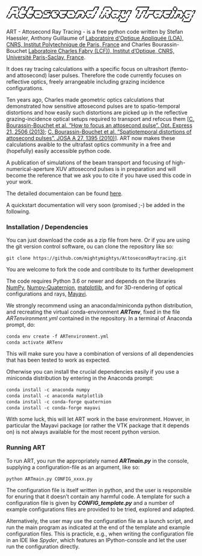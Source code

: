 ![](./documentation/logo.png)

ART - Attosecond Ray Tracing - is a free python code written by Stefan Haessler, Anthony Guillaume of
[Laboratoire d'Optique Appliquée (LOA), CNRS, Institut Polytechnique de Paris, France](https://loa.ensta-paris.fr/research/pco-research-group/)
and Charles Bourassin-Bouchet [Laboratoire Charles Fabry (LCF)), Institut d’Optique, CNRS, Université Paris-Saclay, France](https://www.lcf.institutoptique.fr/en/groups/optique-xuv).

It does ray tracing calculations with a specific focus on ultrashort (femto- and attosecond) laser pulses.
Therefore the code currently focuses on reflective optics, freely arrangeable including grazing incidence configurations.

Ten years ago, Charles made geometric optics calculations that demonstrated how sensitive attosecond pulses
are to spatio-temporal distortions and how easily such distortions are picked up in the reflective
grazing-incidence optical setups required to transport and refocus them
[[C. Bourassin-Bouchet et al. “How to focus an attosecond pulse”. Opt.
Express 21, 2506 (2013)](http://dx.doi.org/10.1364/oe.21.002506); [C. Bourassin-Bouchet et al. “Spatiotemporal distortions of
attosecond pulses”. JOSA A 27, 1395 (2010)](https://www.osapublishing.org/josaa/abstract.cfm?uri=josaa-27-6-1395)].
ART now makes these calculations avaible to the ultrafast optics community in a free and (hopefully) easily accessible python code.

A publication of simulations of the beam transport and focusing of high-numerical-aperture XUV attosecond pulses
is in preparation and will become the reference that we ask you to cite if you have used this code in your work.

The detailed documentaion can be found [here](https://mightymightys.github.io/AttosecondRaytracing/ART.html).

A quickstart documentation will very soon (promised ;-) be added in the following.

### Installation / Dependencies

You can just download the code as a zip file from here. Or if you are using the git version control software,
ou can clone the repository like so:
    
    git clone https://github.com/mightymightys/AttosecondRaytracing.git

You are welcome to fork the code and contribute to its further development

The code requires Python 3.6 or newer and depends on the libraries [NumPy](https://numpy.org), 
[Numpy-Quaternion](https://github.com/moble/quaternion),  [matplotlib](https://matplotlib.org),
and for 3D-rendering of optical configurations and rays,  [Mayavi](https://docs.enthought.com/mayavi/mayavi).

We strongly recommend using an anaconda/miniconda python distribution, and recreating the virtual
conda-environment ***ARTenv***, fixed in the file *ARTenvironment.yml* contained in the repository.
In a terminal of Anaconda prompt, do:
    
    conda env create -f ARTenvironment.yml
    conda activate ARTenv
    
This will make sure you have a combination of versions of all dependencies that has been tested to work as expected.

Otherwise you can install the crucial dependencies easily if you use a miniconda distribution by entering in the Anaconda prompt:
    
    conda install -c anaconda numpy
    conda install -c anaconda matplotlib
    conda install -c conda-forge quaternion
    conda install -c conda-forge mayavi

With some luck, this will let ART work in the base environment. Howver, in particular the Mayavi package
(or rather the VTK package that it depends on) is not always available for the most recent python version.


### Running ART 

To run ART, you run the appropriately named ***ARTmain.py*** in the console, supplying a
configuration-file as an argument, like so:
  
    python ARTmain.py CONFIG_xxxx.py

The configuration file is itself written in python, and the user is responsible for enuring
that it doesn’t contain any harmful code. A template for such a configuration file is given
by ***CONFIG_template.py*** and a number of example configurations files are provided to
be tried, explored and adapted.

Alternatively, the user may use the configuration file as a launch script, and run the
main program as indicated at the end of the template and example configuration files.
This is practicle, e.g., when writing the configuration file in an IDE like *Spyder*, which
features an IPython-console and let the user run the configuration directly.